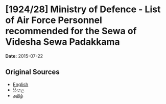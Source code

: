 # [1924/28] Ministry of Defence - List of Air Force Personnel recommended for the Sewa of Videsha Sewa Padakkama

**Date:** 2015-07-22

## Original Sources

- [English](https://documents.gov.lk/view/extra-gazettes/2015/7/1924-28_E.pdf)
- [සිංහල](https://documents.gov.lk/view/extra-gazettes/2015/7/1924-28_S.pdf)
- [தமிழ்](https://documents.gov.lk/view/extra-gazettes/2015/7/1924-28_T.pdf)
